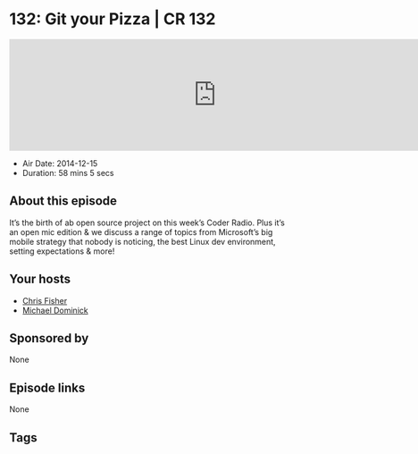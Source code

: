 # 132: Git your Pizza | CR 132

<iframe src="https://player.fireside.fm/v2/MLf2ZzhC+MhmcSZGS?theme=dark" width="740" height="200" frameborder="0" scrolling="no"></iframe>

* Air Date: 2014-12-15
* Duration: 58 mins 5 secs

## About this episode

It’s the birth of ab open source project on this week’s Coder Radio. Plus it’s an open mic edition & we discuss a range of topics from Microsoft’s big mobile strategy that nobody is noticing, the best Linux dev environment, setting expectations & more!

## Your hosts
* [Chris Fisher](https://coder.show/hosts/chrislas)
* [Michael Dominick](https://coder.show/hosts/michael)

## Sponsored by

None



## Episode links

None



## Tags

